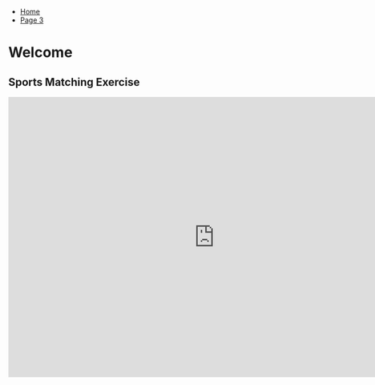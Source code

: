 <ul class="breadcrumb">
  <li><a href="https://doggo1.github.io/GIForJIF/index.html">Home</a></li>
  <li><a href="https://doggo1.github.io/GIForJIF/page3.html">Page 3</a></li>
</ul>

<h1>Welcome</h1>
<H2>Sports Matching Exercise</H2>
<iframe src="https://h5p.org/h5p/embed/142489" width="822" height="559" frameborder="0" allowfullscreen="allowfullscreen"></iframe><script src="https://h5p.org/sites/all/modules/h5p/library/js/h5p-resizer.js" charset="UTF-8"></script>
